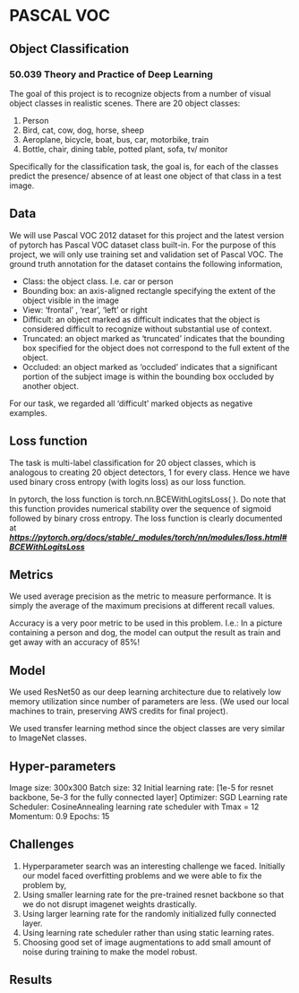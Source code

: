 # PASCAL VOC 
## Object Classification
### 50.039 Theory and Practice of Deep Learning

The goal of this project is to recognize objects from a number of visual object classes in realistic scenes. There are 20 object classes:
1. Person
2. Bird, cat, cow, dog, horse, sheep
3. Aeroplane, bicycle, boat, bus, car, motorbike, train
4. Bottle, chair, dining table, potted plant, sofa, tv/ monitor

Specifically for the classification task, the goal is, for each of the classes predict the presence/ absence of at least one object of that class in a test image.

## Data
We will use Pascal VOC 2012 dataset for this project and the latest version of pytorch has Pascal VOC dataset class built-in. For the purpose of this project, we will only use training set and validation set of Pascal VOC. The ground truth annotation for the dataset contains the following information,
* Class: the object class. I.e. car or person
* Bounding box: an axis-aligned rectangle specifying the extent of the object visible in the image
* View: ‘frontal’ , ‘rear’, ‘left’ or right
* Difficult: an object marked as difficult indicates that the object is considered difficult to recognize without substantial use of context.
* Truncated: an object marked as ‘truncated’ indicates that the bounding box specified for the object does not correspond to the full extent of the object.
* Occluded: an object marked as ‘occluded’ indicates that a significant portion of the  subject image is within the bounding box occluded by another object.

For our task, we regarded all ‘difficult’ marked objects as negative examples.

## Loss function

The task is multi-label classification for 20 object classes, which is analogous to creating 20 object detectors, 1 for every class. Hence we have used binary cross entropy (with logits loss) as our loss function.

In pytorch, the loss function is torch.nn.BCEWithLogitsLoss( ). Do note that this function provides numerical stability over the sequence of sigmoid followed by binary cross entropy. The loss function is clearly documented at ***https://pytorch.org/docs/stable/_modules/torch/nn/modules/loss.html#BCEWithLogitsLoss***

## Metrics
We used average precision as the metric to measure performance. It is simply the average of the maximum precisions at different recall values. 

Accuracy is a very poor metric to be used in this problem. I.e.: In a picture containing a person and dog, the model can output the result as train and get away with an accuracy of 85%!

## Model
We used ResNet50 as our deep learning architecture due to relatively low memory utilization since number of parameters are less. (We used our local machines to train, preserving AWS credits for final project).  

We used transfer learning method since the object classes are very similar to ImageNet classes.

## Hyper-parameters
Image size: 300x300
Batch size: 32
Initial learning rate: [1e-5 for resnet backbone, 5e-3 for the fully connected layer]
Optimizer: SGD 
Learning rate Scheduler: CosineAnnealing learning rate scheduler with Tmax = 12 
Momentum: 0.9
Epochs: 15

## Challenges
1. Hyperparameter search was an interesting challenge we faced. Initially our model faced overfitting problems and we were able to fix the problem by,
2. Using smaller learning rate for the pre-trained resnet backbone so that we do not disrupt imagenet weights drastically.
3. Using larger learning rate for the randomly initialized fully connected layer.
4. Using learning rate scheduler rather than using static learning rates.
5. Choosing good set of image augmentations to  add small amount of noise during training to make the model robust.

## Results

